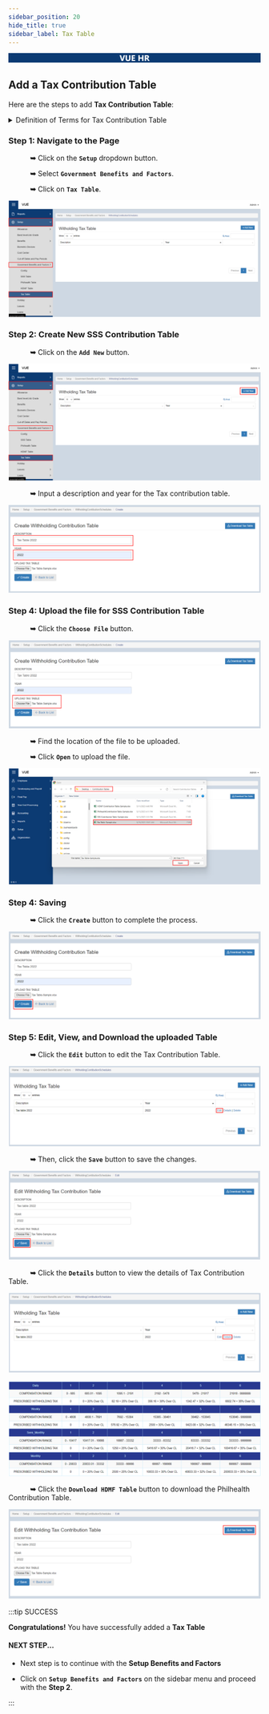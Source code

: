 ```yaml
---
sidebar_position: 20
hide_title: true
sidebar_label: Tax Table
---
```


![Banner](../img/banner.png)

## Add a Tax Contribution Table

Here are the steps to add **Tax Contribution Table**:

<details>
  <summary class="bold">Definition of Terms for Tax Contribution Table</summary>
  <div class="definition">The Tax Withholding Contribution Table is used by employers to calculate the amount of tax to be withheld from an employee's salary or wages each pay period. The amount of tax withheld is then remitted to the BIR on behalf of the employee.
  </div>

  ![Tax Table](../img/tax-sample-table.png)
  <br/>
    <div class="bold">Compensation Range</div>
    <div class="definition">The compensation range refers to the amount of income an employee earns, which is typically divided into different brackets or ranges.</div>
    <div class="bold">Prescribed Withholding Tax</div>
    <div class="definition">The prescribed withholding tax, on the other hand, refers to the percentage of income tax that should be withheld based on the employee's compensation range.</div>
</details>


### Step 1: Navigate to the Page

&nbsp;&nbsp;&nbsp;&nbsp;&nbsp;&nbsp;&nbsp;&nbsp;&nbsp;&nbsp;&nbsp;**➥** Click on the **`Setup`** dropdown button.

&nbsp;&nbsp;&nbsp;&nbsp;&nbsp;&nbsp;&nbsp;&nbsp;&nbsp;&nbsp;&nbsp;**➥** Select **`Government Benefits and Factors`**.

&nbsp;&nbsp;&nbsp;&nbsp;&nbsp;&nbsp;&nbsp;&nbsp;&nbsp;&nbsp;&nbsp;**➥** Click on **`Tax Table`**.

![Tax Table](../img/setup-gov-tax.png)

### Step 2: Create New SSS Contribution Table

&nbsp;&nbsp;&nbsp;&nbsp;&nbsp;&nbsp;&nbsp;&nbsp;&nbsp;&nbsp;&nbsp;**➥** Click on the **`Add New`** button.

![Tax Table](../img/setup-gov-tax-add.png)

&nbsp;&nbsp;&nbsp;&nbsp;&nbsp;&nbsp;&nbsp;&nbsp;&nbsp;&nbsp;&nbsp;**➥** Input a description and year for the Tax contribution table.

![Tax Table](../img/tax-desc-year.png)

### Step 4: Upload the file for SSS Contribution Table 

&nbsp;&nbsp;&nbsp;&nbsp;&nbsp;&nbsp;&nbsp;&nbsp;&nbsp;&nbsp;&nbsp;**➥** Click the **`Choose File`** button.

![Tax Table](../img/tax-file-upload.png)

&nbsp;&nbsp;&nbsp;&nbsp;&nbsp;&nbsp;&nbsp;&nbsp;&nbsp;&nbsp;&nbsp;**➥** Find the location of the file to be uploaded.

&nbsp;&nbsp;&nbsp;&nbsp;&nbsp;&nbsp;&nbsp;&nbsp;&nbsp;&nbsp;&nbsp;**➥** Click **`Open`** to upload the file.

![Tax Table](../img/tax-file-upload-open.png)

### Step 4: Saving
&nbsp;&nbsp;&nbsp;&nbsp;&nbsp;&nbsp;&nbsp;&nbsp;&nbsp;&nbsp;&nbsp;**➥** Click the **`Create`** button to complete the process.

![Tax Table](../img/tax-create-button.png)

### Step 5: Edit, View, and Download the uploaded Table

&nbsp;&nbsp;&nbsp;&nbsp;&nbsp;&nbsp;&nbsp;&nbsp;&nbsp;&nbsp;&nbsp;**➥** Click the **`Edit`** button to edit the Tax Contribution Table.

![Tax Table](../img/tax-edit-table.png)

&nbsp;&nbsp;&nbsp;&nbsp;&nbsp;&nbsp;&nbsp;&nbsp;&nbsp;&nbsp;&nbsp;**➥** Then, click the **`Save`** button to save the changes.

![Tax Table](../img/tax-save-table.png)

&nbsp;&nbsp;&nbsp;&nbsp;&nbsp;&nbsp;&nbsp;&nbsp;&nbsp;&nbsp;&nbsp;**➥** Click the **`Details`** button to view the details of Tax Contribution Table.

![Tax Table](../img/tax-details-table.png)

![Tax Table](../img/tax-sample-table.png)

&nbsp;&nbsp;&nbsp;&nbsp;&nbsp;&nbsp;&nbsp;&nbsp;&nbsp;&nbsp;&nbsp;**➥** Click the **`Download HDMF Table`** button to download the Philhealth Contribution Table.

![Tax Table](../img/tax-download-table.png)

:::tip SUCCESS

**Congratulations!** You have successfully added a **Tax Table**

#### NEXT STEP...

- Next step is to continue with the **Setup Benefits and Factors**

- Click on **`Setup Benefits and Factors`** on the sidebar menu and proceed with the **Step 2**.

:::


